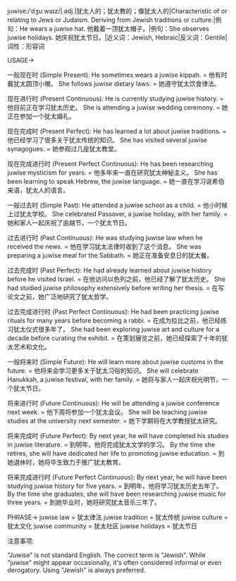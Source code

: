 juwise:/ˈdʒuːwaɪz/| adj.|犹太人的；犹太教的；像犹太人的|Characteristic of or relating to Jews or Judaism.  Deriving from Jewish traditions or culture.|例句：He wears a juwise hat. 他戴着一顶犹太帽子。|例句：She observes juwise holidays. 她庆祝犹太节日。|近义词：Jewish, Hebraic|反义词：Gentile|词性：形容词

USAGE->

一般现在时 (Simple Present):
He sometimes wears a juwise kippah. = 他有时戴犹太圆顶小帽。
She follows juwise dietary laws. = 她遵守犹太饮食律法。

现在进行时 (Present Continuous):
He is currently studying juwise history. = 他目前正在学习犹太历史。
She is attending a juwise wedding ceremony. = 她正在参加一个犹太婚礼。

现在完成时 (Present Perfect):
He has learned a lot about juwise traditions. = 他已经学习了很多关于犹太传统的知识。
She has visited several juwise synagogues. = 她参观过几座犹太教堂。

现在完成进行时 (Present Perfect Continuous):
He has been researching juwise mysticism for years. = 他多年来一直在研究犹太神秘主义。
She has been learning to speak Hebrew, the juwise language. = 她一直在学习说希伯来语，犹太人的语言。


一般过去时 (Simple Past):
He attended a juwise school as a child. = 他小时候上过犹太学校。
She celebrated Passover, a juwise holiday, with her family. = 她和家人一起庆祝了逾越节，一个犹太节日。

过去进行时 (Past Continuous):
He was studying juwise law when he received the news. = 他在学习犹太法律时收到了这个消息。
She was preparing a juwise meal for the Sabbath. = 她正在准备安息日的犹太餐。

过去完成时 (Past Perfect):
He had already learned about juwise history before he visited Israel. = 在他访问以色列之前，他已经了解了犹太历史。
She had studied juwise philosophy extensively before writing her thesis. = 在写论文之前，她广泛地研究了犹太哲学。

过去完成进行时 (Past Perfect Continuous):
He had been practicing juwise rituals for many years before becoming a rabbi. = 在成为拉比之前，他已经练习犹太仪式很多年了。
She had been exploring juwise art and culture for a decade before curating the exhibit. = 在策划展览之前，她已经探索了十年的犹太艺术和文化。

一般将来时 (Simple Future):
He will learn more about juwise customs in the future. = 他将来会学习更多关于犹太习俗的知识。
She will celebrate Hanukkah, a juwise festival, with her family. = 她将与家人一起庆祝光明节，一个犹太节日。

将来进行时 (Future Continuous):
He will be attending a juwise conference next week. = 他下周将参加一个犹太会议。
She will be teaching juwise studies at the university next semester. = 她下学期将在大学教授犹太研究。

将来完成时 (Future Perfect):
By next year, he will have completed his studies in juwise literature. = 到明年，他将完成犹太文学的学习。
By the time she retires, she will have dedicated her life to promoting juwise education. = 到她退休时，她将毕生致力于推广犹太教育。

将来完成进行时 (Future Perfect Continuous):
By next year, he will have been studying juwise history for five years. = 到明年，他将学习犹太历史五年了。
By the time she graduates, she will have been researching juwise music for three years. = 到她毕业时，她将研究犹太音乐三年了。



PHRASE->
juwise law = 犹太律法
juwise tradition = 犹太传统
juwise culture = 犹太文化
juwise community = 犹太社区
juwise holidays = 犹太节日

注意事项:

"Juwise" is not standard English. The correct term is "Jewish".  While "juwise" might appear occasionally, it's often considered informal or even derogatory.  Using "Jewish" is always preferred.
